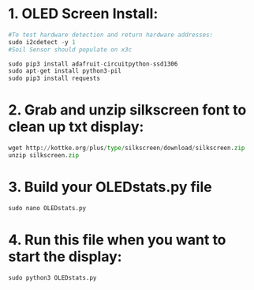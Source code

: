 # 1. OLED Screen Install:
```python
#To test hardware detection and return hardware addresses:
sudo i2cdetect -y 1
#Soil Sensor should populate on x3c

sudo pip3 install adafruit-circuitpython-ssd1306
sudo apt-get install python3-pil
sudo pip3 install requests
```

# 2. Grab and unzip silkscreen font to clean up txt display:
```python
wget http://kottke.org/plus/type/silkscreen/download/silkscreen.zip
unzip silkscreen.zip
```

# 3. Build your OLEDstats.py file
```python
sudo nano OLEDstats.py
```

# 4. Run this file when you want to start the display:
```python
sudo python3 OLEDstats.py
```
